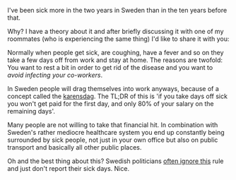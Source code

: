 I\'ve been sick more in the two years in Sweden than in the ten years
before that.

Why? I have a theory about it and after briefly discussing it with one
of my roommates (who is experiencing the same thing) I\'d like to share
it with you:

Normally when people get sick, are coughing, have a fever and so on they
take a few days off from work and stay at home. The reasons are twofold:
You want to rest a bit in order to get rid of the disease and you want
to *avoid infecting your co-workers*.

In Sweden people will drag themselves into work anyways, because of a
concept called the
[karensdag](https://www.forsakringskassan.se/wps/portal/sjukvard/sjukskrivning_och_sjukpenning/karensdag_och_forstadagsintyg).
The TL;DR of this is \'if you take days off sick you won\'t get paid for
the first day, and only 80% of your salary on the remaining days\'.

Many people are not willing to take that financial hit. In combination
with Sweden\'s rather mediocre healthcare system you end up constantly
being surrounded by sick people, not just in your own office but also on
public transport and basically all other public places.

Oh and the best thing about this? Swedish politicians [often ignore
this](https://www.aftonbladet.se/nyheter/article10506886.ab) rule and
just don\'t report their sick days. Nice.
